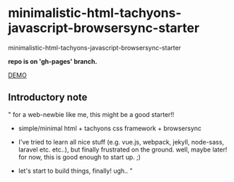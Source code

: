 # minimalistic-html-tachyons-javascript-browsersync-starter
minimalistic-html-tachyons-javascript-browsersync-starter

**repo is on 'gh-pages' branch.**

[DEMO](applecargo.github.io/minimalistic-html-tachyons-javascript-browsersync-starter)

## Introductory note

"
for a web-newbie like me, this might be a good starter!!

- simple/minimal html + tachyons css framework + browsersync

- I've tried to learn all nice stuff (e.g. vue.js, webpack, jekyll, node-sass, laravel etc. etc..), but finally frustrated on the ground. well, maybe later! for now, this is good enough to start up. ;)

- let's start to build things, finally! ugh..
"
